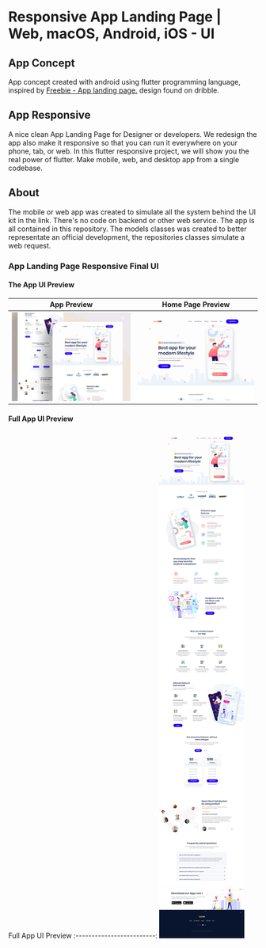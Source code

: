 # Responsive App Landing Page | Web, macOS, Android, iOS - UI

## App Concept
App concept created with android using flutter programming language, inspired by [Freebie - App landing page.](https://dribbble.com/shots/8641810-Freebie-App-landing-page) design found on dribble.

## App Responsive
A nice clean App Landing Page for Designer or developers.
We redesign the app also make it responsive so that you can run it everywhere on your phone, tab, or web. In this flutter responsive project, we will show you the real power of flutter. Make mobile, web, and desktop app from a single codebase.

## About
The mobile or web app was created to simulate all the system behind the UI kit in the link. There's no code on backend or other web service. The app is all contained in this repository. The models classes was created to better representate an official development, the repositories classes simulate a web request.

### App Landing Page Responsive Final UI

#### The App UI Preview

App Preview           |      Home Page Preview
:-------------------------:|:-------------------------:
![](assets/screenshots/app_preview.png)  |  ![](assets/screenshots/app_preview_home.png)

#### Full App UI Preview
Full App UI Preview
:-------------------------:
![](assets/screenshots/full_app_preview.png.png)